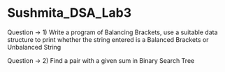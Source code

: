 # Sushmita_DSA_Lab3

Question → 1)  Write a program of Balancing Brackets, use a suitable data structure to print whether the string entered is a Balanced Brackets or Unbalanced String


Question → 2)  Find a pair with a given sum in Binary Search Tree
